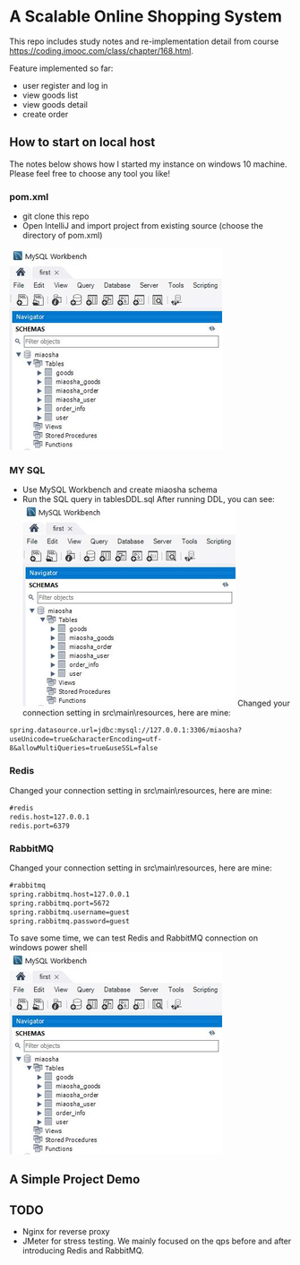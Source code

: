 # A Scalable Online Shopping System

This repo includes study notes and re-implementation detail from course https://coding.imooc.com/class/chapter/168.html.

Feature implemented so far:
* user register and log in
* view goods list
* view goods detail
* create order

## How to start on local host 
The notes below shows how I started my instance on windows 10 machine. Please feel free to choose any tool you like!
### pom.xml
* git clone this repo
* Open IntelliJ and import project from existing source (choose the directory of pom.xml)

![alt text](https://github.com/yingliu019/ScalableOnlineShopping/blob/master/src/main/resources/static/img/mysqlworkbench.JPG)

### MY SQL
* Use MySQL Workbench and create miaosha schema
* Run the SQL query in tablesDDL.sql
After running DDL, you can see:
![alt text](https://github.com/yingliu019/ScalableOnlineShopping/blob/master/src/main/resources/static/img/mysqlworkbench.JPG)
Changed your connection setting in src\main\resources, here are mine:
```
spring.datasource.url=jdbc:mysql://127.0.0.1:3306/miaosha?useUnicode=true&characterEncoding=utf-8&allowMultiQueries=true&useSSL=false
```
### Redis
Changed your connection setting in src\main\resources, here are mine:
```
#redis
redis.host=127.0.0.1
redis.port=6379
```
### RabbitMQ
Changed your connection setting in src\main\resources, here are mine:
```
#rabbitmq
spring.rabbitmq.host=127.0.0.1
spring.rabbitmq.port=5672
spring.rabbitmq.username=guest
spring.rabbitmq.password=guest
```
To save some time, we can test Redis and RabbitMQ connection on windows power shell
![alt text](https://github.com/yingliu019/ScalableOnlineShopping/blob/master/src/main/resources/static/img/mysqlworkbench.JPG)
## A Simple Project Demo 


## TODO
* Nginx for reverse proxy
* JMeter for stress testing. We mainly focused on the qps before and after introducing Redis and RabbitMQ.
